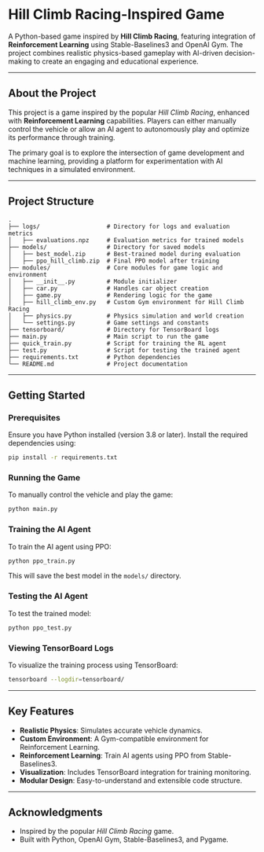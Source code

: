 # Hill Climb Racing-Inspired Game

A Python-based game inspired by **Hill Climb Racing**, featuring integration of **Reinforcement Learning** using Stable-Baselines3 and OpenAI Gym. The project combines realistic physics-based gameplay with AI-driven decision-making to create an engaging and educational experience.

---

## About the Project

This project is a game inspired by the popular *Hill Climb Racing*, enhanced with **Reinforcement Learning** capabilities. Players can either manually control the vehicle or allow an AI agent to autonomously play and optimize its performance through training.

The primary goal is to explore the intersection of game development and machine learning, providing a platform for experimentation with AI techniques in a simulated environment.

---

## Project Structure

```
.
├── logs/                   # Directory for logs and evaluation metrics
│   ├── evaluations.npz     # Evaluation metrics for trained models
├── models/                 # Directory for saved models
│   ├── best_model.zip      # Best-trained model during evaluation
│   ├── ppo_hill_climb.zip  # Final PPO model after training
├── modules/                # Core modules for game logic and environment
│   ├── __init__.py         # Module initializer
│   ├── car.py              # Handles car object creation
│   ├── game.py             # Rendering logic for the game
│   ├── hill_climb_env.py   # Custom Gym environment for Hill Climb Racing
│   ├── physics.py          # Physics simulation and world creation
│   └── settings.py         # Game settings and constants
├── tensorboard/            # Directory for TensorBoard logs
├── main.py                 # Main script to run the game
├── quick_train.py          # Script for training the RL agent
├── test.py                 # Script for testing the trained agent
├── requirements.txt        # Python dependencies
└── README.md               # Project documentation
```

---

## Getting Started

### Prerequisites

Ensure you have Python installed (version 3.8 or later). Install the required dependencies using:

```bash
pip install -r requirements.txt
```

### Running the Game

To manually control the vehicle and play the game:

```bash
python main.py
```

### Training the AI Agent

To train the AI agent using PPO:

```bash
python ppo_train.py
```

This will save the best model in the `models/` directory.

### Testing the AI Agent

To test the trained model:

```bash
python ppo_test.py
```

### Viewing TensorBoard Logs

To visualize the training process using TensorBoard:

```bash
tensorboard --logdir=tensorboard/
```

---

## Key Features

- **Realistic Physics**: Simulates accurate vehicle dynamics.
- **Custom Environment**: A Gym-compatible environment for Reinforcement Learning.
- **Reinforcement Learning**: Train AI agents using PPO from Stable-Baselines3.
- **Visualization**: Includes TensorBoard integration for training monitoring.
- **Modular Design**: Easy-to-understand and extensible code structure.

---

## Acknowledgments

- Inspired by the popular *Hill Climb Racing* game.
- Built with Python, OpenAI Gym, Stable-Baselines3, and Pygame.

